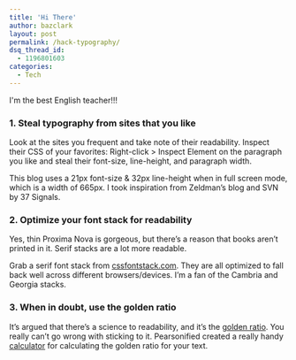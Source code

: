 ```yaml
---
title: 'Hi There'
author: bazclark
layout: post
permalink: /hack-typography/
dsq_thread_id:
  - 1196801603
categories:
  - Tech
---
```

I'm the best English teacher!!!<!--more-->

### 1. Steal typography from sites that you like

Look at the sites you frequent and take note of their readability. Inspect their CSS of your favorites: Right-click > Inspect Element on the paragraph you like and steal their font-size, line-height, and paragraph width. 

This blog uses a 21px font-size &#038; 32px line-height when in full screen mode, which is a width of 665px. I took inspiration from Zeldman&#8217;s blog and SVN by 37 Signals.

### 2. Optimize your font stack for readability

Yes, thin Proxima Nova is gorgeous, but there’s a reason that books aren’t printed in it. Serif stacks are a lot more readable. 

Grab a serif font stack from [cssfontstack.com][1]. They are all optimized to fall back well across different browsers/devices. I’m a fan of the Cambria and Georgia stacks.

### 3. When in doubt, use the golden ratio

It&#8217;s argued that there’s a science to readability, and it’s the [golden ratio][2]. You really can’t go wrong with sticking to it. Pearsonified created a really handy [calculator][3] for calculating the golden ratio for your text.

 [1]: http://cssfontstack.com
 [2]: http://www.pearsonified.com/2012/01/characters-per-line.php
 [3]: http://www.pearsonified.com/typography
